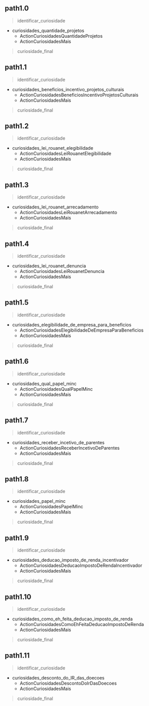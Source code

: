 ## path1.0
> identificar_curiosidade
* curiosidades_quantidade_projetos
  - ActionCuriosidadesQuantidadeProjetos
  - ActionCuriosidadesMais
> curiosidade_final


## path1.1
> identificar_curiosidade
* curiosidades_beneficios_incentivo_projetos_culturais
  - ActionCuriosidadesBeneficiosIncentivoProjetosCulturais
  - ActionCuriosidadesMais
> curiosidade_final


## path1.2
> identificar_curiosidade
* curiosidades_lei_rouanet_elegibilidade
  - ActionCuriosidadesLeiRouanetElegibilidade
  - ActionCuriosidadesMais
> curiosidade_final


## path1.3
> identificar_curiosidade
* curiosidades_lei_rouanet_arrecadamento
  - ActionCuriosidadesLeiRouanetArrecadamento
  - ActionCuriosidadesMais
> curiosidade_final


## path1.4
> identificar_curiosidade
* curiosidades_lei_rouanet_denuncia
  - ActionCuriosidadesLeiRouanetDenuncia
  - ActionCuriosidadesMais
> curiosidade_final


## path1.5
> identificar_curiosidade
* curiosidades_elegibilidade_de_empresa_para_beneficios
  - ActionCuriosidadesElegibilidadeDeEmpresaParaBeneficios
  - ActionCuriosidadesMais
> curiosidade_final


## path1.6
> identificar_curiosidade
* curiosidades_qual_papel_minc
  - ActionCuriosidadesQualPapelMinc
  - ActionCuriosidadesMais
> curiosidade_final


## path1.7
> identificar_curiosidade
* curiosidades_receber_incetivo_de_parentes
  - ActionCuriosidadesReceberIncetivoDeParentes
  - ActionCuriosidadesMais
> curiosidade_final


## path1.8
> identificar_curiosidade
* curiosidades_papel_minc
  - ActionCuriosidadesPapelMinc
  - ActionCuriosidadesMais
> curiosidade_final


## path1.9
> identificar_curiosidade
* curiosidades_deducao_imposto_de_renda_incentivador
  - ActionCuriosidadesDeducaoImpostoDeRendaIncentivador
  - ActionCuriosidadesMais
> curiosidade_final


## path1.10
> identificar_curiosidade
* curiosidades_como_eh_feita_deducao_imposto_de_renda
  - ActionCuriosidadesComoEhFeitaDeducaoImpostoDeRenda
  - ActionCuriosidadesMais
> curiosidade_final


## path1.11
> identificar_curiosidade
* curiosidades_desconto_do_IR_das_doecoes
  - ActionCuriosidadesDescontoDoIrDasDoecoes
  - ActionCuriosidadesMais
> curiosidade_final

